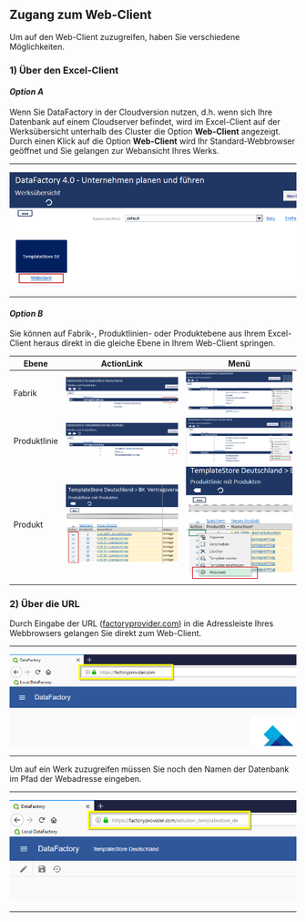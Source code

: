## Zugang zum Web-Client

Um auf den Web-Client zuzugreifen, haben Sie verschiedene Möglichkeiten.

### 1) Über den Excel-Client

#### *Option A*

Wenn Sie DataFactory in der Cloudversion nutzen, d.h. wenn sich Ihre Datenbank auf einem Cloudserver befindet, wird im Excel-Client auf der Werksübersicht unterhalb des Cluster die Option **Web-Client** angezeigt. Durch einen Klick auf die Option **Web-Client** wird Ihr Standard-Webbrowser geöffnet und Sie gelangen zur Webansicht Ihres Werks.

---
![](/Pictures/Web-Client/Zugang/zugang_1.png)

---

#### *Option B*

Sie können auf Fabrik-, Produktlinien- oder Produktebene aus Ihrem Excel-Client heraus direkt in die gleiche Ebene in Ihrem Web-Client springen.

|Ebene|ActionLink|Menü|
|-|-|-|
|Fabrik|![](/Pictures/Web-Client/Zugang/zugang_2.png)|![](/Pictures/Web-Client/Zugang/zugang_3.png)|
|Produktlinie|![](/Pictures/Web-Client/Zugang/zugang_4.png)|![](/Pictures/Web-Client/Zugang/zugang_5.png)|
|Produkt|![](/Pictures/Web-Client/Zugang/zugang_6.png)|![](/Pictures/Web-Client/Zugang/zugang_7.png)|

### 2) Über die URL

Durch Eingabe der URL ([factoryprovider.com](https://factoryprovider.com)) in die Adressleiste Ihres Webbrowsers gelangen Sie direkt zum Web-Client.

---
![](/Pictures/Web-Client/Zugang/zugang_8.png)

---

Um auf ein Werk zuzugreifen müssen Sie noch den Namen der Datenbank im Pfad der Webadresse eingeben.

---
![](/Pictures/Web-Client/Zugang/zugang_9.png)

---